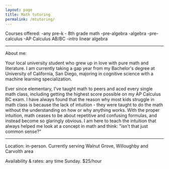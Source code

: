 ```yaml
---
layout: page
title: Math tutoring
permalink: /mtutoring/
---
```


Courses offered:
-any pre-k - 8th grade math
-pre-algebra
-algebra
-pre-calculus
-AP Calculus AB/BC
-intro linear algebra

---

About me:

Your local university student who grew up in love with pure math and literature. I am currently taking a gap year from my Bachelor's degree at University of California, San Diego, majoring in cognitive science with a machine learning specialization.

Ever since elementary, I've taught math to peers and aced every single math class, including getting the highest score possible on my AP Calculus BC exam. I have always found that the reason why most kids struggle in math class is because the lack of intuition - they were taught to do the math without the understanding on how or why anything works. With the proper intuition, math ceases to be about repetitive and confusing formulas, and instead become so glaringly obvious. I am here to teach the intuition that always helped me look at a concept in math and think: "isn't that just common sense?"




---

Location: in-person. Currently serving Walnut Grove, Willoughby and Carvolth area

Availability & rates: any time Sunday. $25/hour
